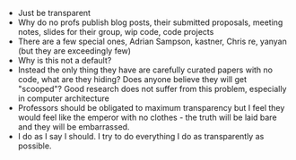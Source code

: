 - Just be transparent
- Why do no profs publish blog posts, their submitted proposals, meeting notes, slides for their group, wip code, code projects
- There are a few special ones, Adrian Sampson, kastner, Chris re, yanyan (but they are exceedingly few)
- Why is this not a default?
- Instead the only thing they have are carefully curated papers with no code, what are they hiding? Does anyone believe they will get "scooped"? Good research does not suffer from this problem, especially in computer architecture
- Professors should be obligated to maximum transparency but I feel they would feel like the emperor with no clothes - the truth will be laid bare and they will be embarrassed.
- I do as I say I should. I try to do everything I do as transparently as possible.
